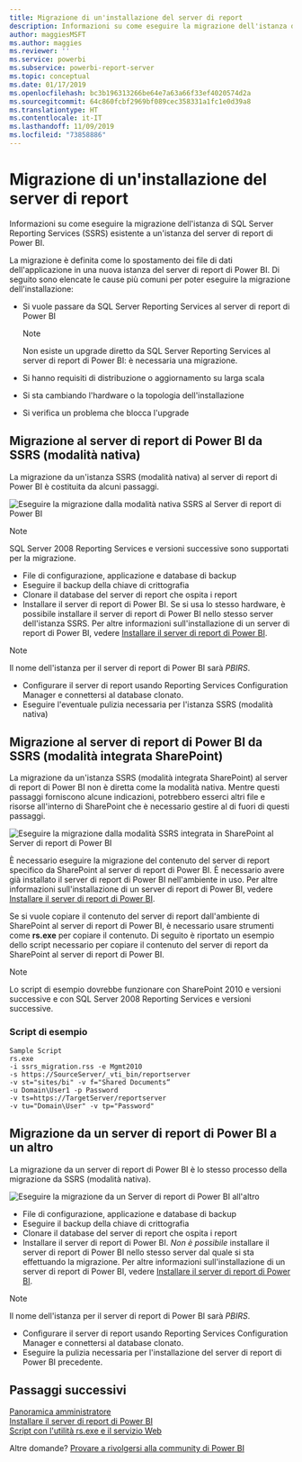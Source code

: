 ```yaml
---
title: Migrazione di un'installazione del server di report
description: Informazioni su come eseguire la migrazione dell'istanza di SQL Server Reporting Services esistente a un'istanza del server di report di Power BI.
author: maggiesMSFT
ms.author: maggies
ms.reviewer: ''
ms.service: powerbi
ms.subservice: powerbi-report-server
ms.topic: conceptual
ms.date: 01/17/2019
ms.openlocfilehash: bc3b196313266be64e7a63a66f33ef4020574d2a
ms.sourcegitcommit: 64c860fcbf2969bf089cec358331a1fc1e0d39a8
ms.translationtype: HT
ms.contentlocale: it-IT
ms.lasthandoff: 11/09/2019
ms.locfileid: "73858886"
---
```

# <a name="migrate-a-report-server-installation"></a>Migrazione di un'installazione del server di report

Informazioni su come eseguire la migrazione dell'istanza di SQL Server Reporting Services (SSRS) esistente a un'istanza del server di report di Power BI.

La migrazione è definita come lo spostamento dei file di dati dell'applicazione in una nuova istanza del server di report di Power BI. Di seguito sono elencate le cause più comuni per poter eseguire la migrazione dell'installazione:

* Si vuole passare da SQL Server Reporting Services al server di report di Power BI
  
  > [!NOTE]
  > Non esiste un upgrade diretto da SQL Server Reporting Services al server di report di Power BI: è necessaria una migrazione.

* Si hanno requisiti di distribuzione o aggiornamento su larga scala
* Si sta cambiando l'hardware o la topologia dell'installazione
* Si verifica un problema che blocca l'upgrade

## <a name="migrating-to-power-bi-report-server-from-ssrs-native-mode"></a>Migrazione al server di report di Power BI da SSRS (modalità nativa)

La migrazione da un'istanza SSRS (modalità nativa) al server di report di Power BI è costituita da alcuni passaggi.

![Eseguire la migrazione dalla modalità nativa SSRS al Server di report di Power BI](media/migrate-report-server/migrate-from-ssrs-native.png "Eseguire la migrazione dalla modalità nativa SSRS al Server di report di Power BI")

> [!NOTE]
> SQL Server 2008 Reporting Services e versioni successive sono supportati per la migrazione.

* File di configurazione, applicazione e database di backup
* Eseguire il backup della chiave di crittografia
* Clonare il database del server di report che ospita i report
* Installare il server di report di Power BI. Se si usa lo stesso hardware, è possibile installare il server di report di Power BI nello stesso server dell'istanza SSRS. Per altre informazioni sull'installazione di un server di report di Power BI, vedere [Installare il server di report di Power BI](install-report-server.md).

> [!NOTE]
> Il nome dell'istanza per il server di report di Power BI sarà *PBIRS*.

* Configurare il server di report usando Reporting Services Configuration Manager e connettersi al database clonato.
* Eseguire l'eventuale pulizia necessaria per l'istanza SSRS (modalità nativa)

## <a name="migration-to-power-bi-report-server-from-ssrs-sharepoint-integrated-mode"></a>Migrazione al server di report di Power BI da SSRS (modalità integrata SharePoint)

La migrazione da un'istanza SSRS (modalità integrata SharePoint) al server di report di Power BI non è diretta come la modalità nativa. Mentre questi passaggi forniscono alcune indicazioni, potrebbero esserci altri file e risorse all'interno di SharePoint che è necessario gestire al di fuori di questi passaggi.

![Eseguire la migrazione dalla modalità SSRS integrata in SharePoint al Server di report di Power BI](media/migrate-report-server/migrate-from-ssrs-sharepoint.png "Eseguire la migrazione dalla modalità SSRS integrata in SharePoint al Server di report di Power BI")

È necessario eseguire la migrazione del contenuto del server di report specifico da SharePoint al server di report di Power BI. È necessario avere già installato il server di report di Power BI nell'ambiente in uso. Per altre informazioni sull'installazione di un server di report di Power BI, vedere [Installare il server di report di Power BI](install-report-server.md).

Se si vuole copiare il contenuto del server di report dall'ambiente di SharePoint al server di report di Power BI, è necessario usare strumenti come **rs.exe** per copiare il contenuto. Di seguito è riportato un esempio dello script necessario per copiare il contenuto del server di report da SharePoint al server di report di Power BI.

> [!NOTE]
> Lo script di esempio dovrebbe funzionare con SharePoint 2010 e versioni successive e con SQL Server 2008 Reporting Services e versioni successive.

### <a name="sample-script"></a>Script di esempio

```
Sample Script
rs.exe
-i ssrs_migration.rss -e Mgmt2010
-s https://SourceServer/_vti_bin/reportserver
-v st="sites/bi" -v f="Shared Documents“
-u Domain\User1 -p Password
-v ts=https://TargetServer/reportserver
-v tu="Domain\User" -v tp="Password"
```

## <a name="migrating-from-one-power-bi-report-server-to-another"></a>Migrazione da un server di report di Power BI a un altro

La migrazione da un server di report di Power BI è lo stesso processo della migrazione da SSRS (modalità nativa).

![Eseguire la migrazione da un Server di report di Power BI all'altro](media/migrate-report-server/migrate-from-pbirs.png "Eseguire la migrazione da un Server di report di Power BI all'altro")

* File di configurazione, applicazione e database di backup
* Eseguire il backup della chiave di crittografia
* Clonare il database del server di report che ospita i report
* Installare il server di report di Power BI. *Non è possibile* installare il server di report di Power BI nello stesso server dal quale si sta effettuando la migrazione. Per altre informazioni sull'installazione di un server di report di Power BI, vedere [Installare il server di report di Power BI](install-report-server.md).

> [!NOTE]
> Il nome dell'istanza per il server di report di Power BI sarà *PBIRS*.

* Configurare il server di report usando Reporting Services Configuration Manager e connettersi al database clonato.
* Eseguire la pulizia necessaria per l'installazione del server di report di Power BI precedente.

## <a name="next-steps"></a>Passaggi successivi

[Panoramica amministratore](admin-handbook-overview.md)  
[Installare il server di report di Power BI](install-report-server.md)  
[Script con l'utilità rs.exe e il servizio Web](https://docs.microsoft.com/sql/reporting-services/tools/script-with-the-rs-exe-utility-and-the-web-service)

Altre domande? [Provare a rivolgersi alla community di Power BI](https://community.powerbi.com/)
